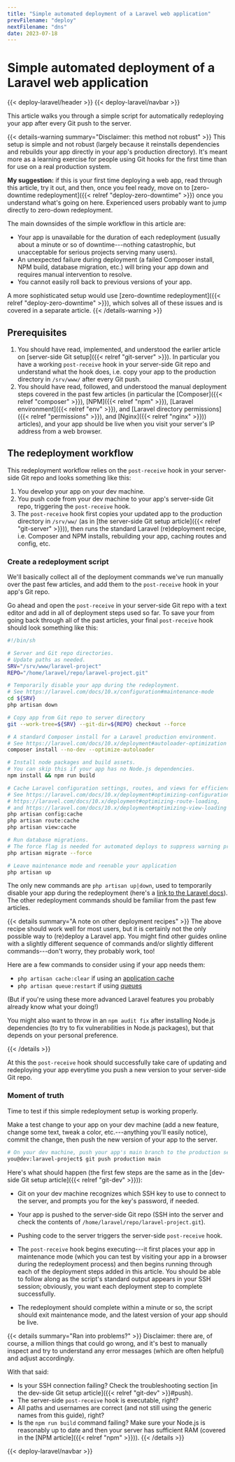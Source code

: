 ```yaml
---
title: "Simple automated deployment of a Laravel web application"
prevFilename: "deploy"
nextFilename: "dns"
date: 2023-07-18
---
```


# Simple automated deployment of a Laravel web application

{{< deploy-laravel/header >}}
{{< deploy-laravel/navbar >}}

This article walks you through a simple script for automatically redeploying your app after every Git push to the server.

{{< details-warning summary="Disclaimer: this method not robust" >}}
This setup is simple and not robust (largely because it reinstalls dependencies and rebuilds your app directly in your app's production directory).
It's meant more as a learning exercise for people using Git hooks for the first time than for use on a real production system.

**My suggestion:** if this is your first time deploying a web app, read through this article, try it out, and then, once you feel ready, move on to [zero-downtime redeployment]({{< relref "deploy-zero-downtime" >}}) once you understand what's going on here.
Experienced users probably want to jump directly to zero-down redeployment.

The main downsides of the simple workflow in this article are:

- Your app is unavailable for the duration of each redeployment (usually about a minute or so of downtime---nothing catastrophic, but unacceptable for serious projects serving many users).
- An unexpected failure during deployment (a failed Composer install, NPM build, database migration, etc.) will bring your app down and requires manual intervention to resolve.
- You cannot easily roll back to previous versions of your app.

A more sophisticated setup would use [zero-downtime redeployment]({{< relref "deploy-zero-downtime" >}}), which solves all of these issues and is covered in a separate article.
{{< /details-warning >}}

## Prerequisites

1. You should have read, implemented, and understood the earlier article on [server-side Git setup]({{< relref "git-server" >}}).
In particular you have a working `post-receive` hook in your server-side Git repo and understand what the hook does, i.e. copy your app to the production directory in `/srv/www/` after every Git push.
2. You should have read, followed, and understood the manual deployment steps covered in the past few articles (in particular the [Composer]({{< relref "composer" >}}), [NPM]({{< relref "npm" >}}), [Laravel environment]({{< relref "env" >}}), and [Laravel directory permissions]({{< relref "permissions" >}}), and [Nginx]({{< relref "nginx" >}})) articles), and your app should be live when you visit your server's IP address from a web browser.

## The redeployment workflow

This redeployment workflow relies on the `post-receive` hook in your server-side Git repo and looks something like this:

1. You develop your app on your dev machine.
2. You push code from your dev machine to your app's server-side Git repo, triggering the `post-receive` hook.
3. The `post-receive` hook first copies your updated app to the production directory in `/srv/ww/` (as in [the server-side Git setup article]({{< relref "git-server" >}})), then runs the standard Laravel (re)deployment recipe, i.e. Composer and NPM installs, rebuilding your app, caching routes and config, etc.

### Create a redeployment script

We'll basically collect all of the deployment commands we've run manually over the past few articles, and add them to the `post-receive` hook in your app's Git repo.

Go ahead and open the `post-receive` in your server-side Git repo with a text editor and add in all of deployment steps used so far.
To save your from going back through all of the past articles, your final `post-receive` hook should look something like this:

```bash
#!/bin/sh

# Server and Git repo directories.
# Update paths as needed.
SRV="/srv/www/laravel-project"
REPO="/home/laravel/repo/laravel-project.git"

# Temporarily disable your app during the redeployment.
# See https://laravel.com/docs/10.x/configuration#maintenance-mode
cd ${SRV}
php artisan down

# Copy app from Git repo to server directory
git --work-tree=${SRV} --git-dir=${REPO} checkout --force

# A standard Composer install for a Laravel production environment.
# See https://laravel.com/docs/10.x/deployment#autoloader-optimization
composer install --no-dev --optimize-autoloader

# Install node packages and build assets.
# You can skip this if your app has no Node.js dependencies.
npm install && npm run build

# Cache Laravel configuration settings, routes, and views for efficiency.
# See https://laravel.com/docs/10.x/deployment#optimizing-configuration-loading,
# https://laravel.com/docs/10.x/deployment#optimizing-route-loading,
# and https://laravel.com/docs/10.x/deployment#optimizing-view-loading
php artisan config:cache
php artisan route:cache
php artisan view:cache

# Run database migrations.
# The force flag is needed for automated deploys to suppress warning prompt.
php artisan migrate --force

# Leave maintenance mode and reenable your application
php artisan up
```

The only new commands are `php artisan up|down`, used to temporarily disable your app during the redeployment (here's a [link to the Laravel docs](https://laravel.com/docs/configuration#maintenance-mode)).
The other redeployment commands should be familiar from the past few articles.

{{< details summary="A note on other deployment recipes" >}}
The above recipe should work well for most users, but it is certainly not the only possible way to (re)deploy a Laravel app.
You might find other guides online with a slightly different sequence of commands and/or slightly different commands---don't worry, they probably work, too!

Here are a few commands to consider using if your app needs them:

- `php artisan cache:clear` if using an [application cache](https://laravel.com/docs/cache)
- `php artisan queue:restart` if using [queues](https://laravel.com/docs/queues)

(But if you're using these more advanced Laravel features you probably already know what your doing!)

You might also want to throw in an `npm audit fix` after installing Node.js dependencies (to try to fix vulnerabilities in Node.js packages), but that depends on your personal preference.

{{< /details >}}

At this the `post-receive` hook should successfully take care of updating and redeploying your app everytime you push a new version to your server-side Git repo.

### Moment of truth

Time to test if this simple redeployment setup is working properly.

Make a test change to your app on your dev machine (add a new feature, change some text, tweak a color, etc.---anything you'll easily notice), commit the change, then push the new version of your app to the server.

```bash
# On your dev machine, push your app's main branch to the production server.
you@dev:laravel-project$ git push production main
```

Here's what should happen (the first few steps are the same as in the [dev-side Git setup article]({{< relref "git-dev" >}})):

- Git on your dev machine recognizes which SSH key to use to connect to the server, and prompts you for the key's password, if needed.
- Your app is pushed to the server-side Git repo (SSH into the server and check the contents of `/home/laravel/repo/laravel-project.git`).
- Pushing code to the server triggers the server-side `post-receive` hook.
- The `post-receive` hook begins executing---it first places your app in maintenance mode (which you can test by visiting your app in a browser during the redeployment process) and then begins running through each of the deployment steps added in this article.
  You should be able to follow along as the script's standard output appears in your SSH session; obviously, you want each deployment step to complete successfully.

- The redeployment should complete within a minute or so, the script should exit maintenance mode, and the latest version of your app should be live.

{{< details summary="Ran into problems?" >}}
Disclaimer: there are, of course, a million things that could go wrong, and it's best to manually inspect and try to understand any error messages (which are often helpful) and adjust accordingly.

With that said:

- Is your SSH connection failing? Check the troubleshooting section [in the dev-side Git setup article]({{< relref "git-dev" >}}#push).
- The server-side `post-receive` hook is executable, right?
- All paths and usernames are correct (and not still using the generic names from this guide), right?
- Is the `npm run build` command failing? Make sure your Node.js is reasonably up to date and then your server has sufficient RAM (covered in the [NPM article]({{< relref "npm" >}})).
{{< /details >}}

{{< deploy-laravel/navbar >}}
